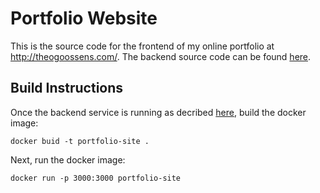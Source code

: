 # Portfolio Website

This is the source code for the frontend of my online portfolio at http://theogoossens.com/. The backend source code can be found [here](https://github.com/Theodora605/Portfolio-API).

## Build Instructions

Once the backend service is running as decribed [here](https://github.com/Theodora605/Portfolio-API), build the docker image:

```
docker buid -t portfolio-site .
```

Next, run the docker image:

```
docker run -p 3000:3000 portfolio-site
```
